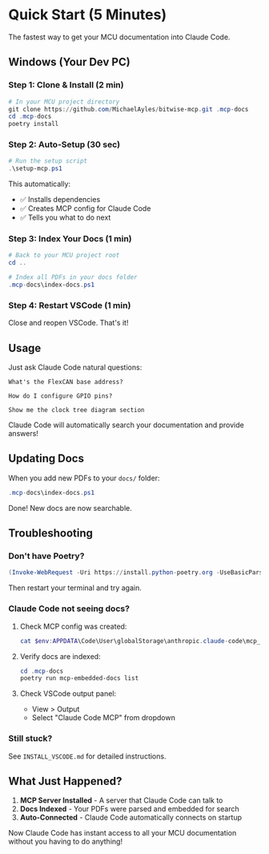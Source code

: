 # Quick Start (5 Minutes)

The fastest way to get your MCU documentation into Claude Code.

## Windows (Your Dev PC)

### Step 1: Clone & Install (2 min)

```powershell
# In your MCU project directory
git clone https://github.com/MichaelAyles/bitwise-mcp.git .mcp-docs
cd .mcp-docs
poetry install
```

### Step 2: Auto-Setup (30 sec)

```powershell
# Run the setup script
.\setup-mcp.ps1
```

This automatically:
- ✅ Installs dependencies
- ✅ Creates MCP config for Claude Code
- ✅ Tells you what to do next

### Step 3: Index Your Docs (1 min)

```powershell
# Back to your MCU project root
cd ..

# Index all PDFs in your docs folder
.mcp-docs\index-docs.ps1
```

### Step 4: Restart VSCode (1 min)

Close and reopen VSCode. That's it!

## Usage

Just ask Claude Code natural questions:

```
What's the FlexCAN base address?
```

```
How do I configure GPIO pins?
```

```
Show me the clock tree diagram section
```

Claude Code will automatically search your documentation and provide answers!

## Updating Docs

When you add new PDFs to your `docs/` folder:

```powershell
.mcp-docs\index-docs.ps1
```

Done! New docs are now searchable.

## Troubleshooting

### Don't have Poetry?

```powershell
(Invoke-WebRequest -Uri https://install.python-poetry.org -UseBasicParsing).Content | python -
```

Then restart your terminal and try again.

### Claude Code not seeing docs?

1. Check MCP config was created:
   ```powershell
   cat $env:APPDATA\Code\User\globalStorage\anthropic.claude-code\mcp_config.json
   ```

2. Verify docs are indexed:
   ```powershell
   cd .mcp-docs
   poetry run mcp-embedded-docs list
   ```

3. Check VSCode output panel:
   - View > Output
   - Select "Claude Code MCP" from dropdown

### Still stuck?

See `INSTALL_VSCODE.md` for detailed instructions.

## What Just Happened?

1. **MCP Server Installed** - A server that Claude Code can talk to
2. **Docs Indexed** - Your PDFs were parsed and embedded for search
3. **Auto-Connected** - Claude Code automatically connects on startup

Now Claude Code has instant access to all your MCU documentation without you having to do anything!